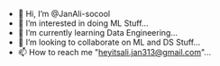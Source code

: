 - 👋 Hi, I’m @JanAli-socool
- 👀 I’m interested in doing ML Stuff...
- 🌱 I’m currently learning Data Engineering...
- 💞️ I’m looking to collaborate on  ML and DS Stuff...
- 📫 How to reach me "heyitsali.jan313@gmail.com"...

<!---
JanAli-socool/JanAli-socool is a ✨ special ✨ repository because its `README.md` (this file) appears on your GitHub profile.
You can click the Preview link to take a look at your changes.
--->

